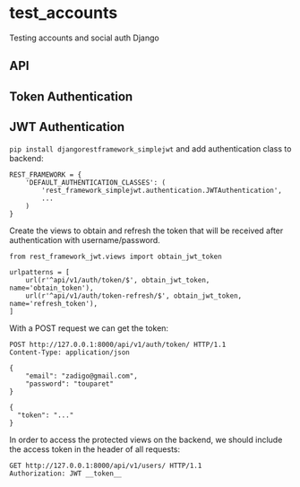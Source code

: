 # test_accounts
Testing accounts and social auth Django


## API

## Token Authentication

## JWT Authentication

`pip install djangorestframework_simplejwt` and add authentication class to backend:

```
REST_FRAMEWORK = {
    'DEFAULT_AUTHENTICATION_CLASSES': (
        'rest_framework_simplejwt.authentication.JWTAuthentication',
        ...
    )
}
```

Create the views to obtain and refresh the token that will be received after authentication with username/password.

```
from rest_framework_jwt.views import obtain_jwt_token

urlpatterns = [
    url(r'^api/v1/auth/token/$', obtain_jwt_token, name='obtain_token'),
    url(r'^api/v1/auth/token-refresh/$', obtain_jwt_token, name='refresh_token'),
]

```

With a POST request we can get the token:

```
POST http://127.0.0.1:8000/api/v1/auth/token/ HTTP/1.1
Content-Type: application/json

{
    "email": "zadigo@gmail.com",
    "password": "touparet"
}

{
  "token": "..."
}
```

In order to access the protected views on the backend, we should include the access token in the header of all requests:

```
GET http://127.0.0.1:8000/api/v1/users/ HTTP/1.1
Authorization: JWT __token__

```